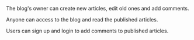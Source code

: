 The blog's owner can create new articles, edit old ones and add comments.

Anyone can access to the blog and read the published articles.

Users can sign up and login to add comments to published articles.
